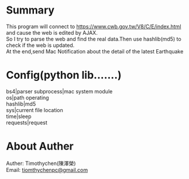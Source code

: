 # Summary
This program will connect to https://www.cwb.gov.tw/V8/C/E/index.html and cause the web is edited by AJAX.  
So I try to parse the web and find the real data.Then use hashlib(md5) to check if the web is updated.  
At the end,send Mac Notification about the detail of the latest Earthquake  
# Config(python lib.......)
bs4|parser
subprocess|mac system module   
os|path operating  
hashlib|md5  
sys|current file location  
time|sleep  
requests|request  
# About Auther
Auther: Timothychen(陳澤榮)  
Email:  tiomthychenpc@gmail.com  
